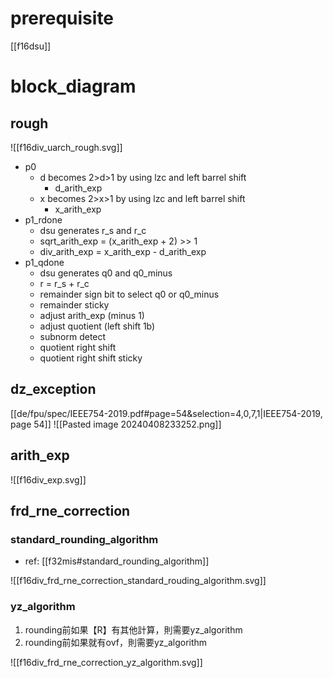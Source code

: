 # prerequisite

[[f16dsu]]

# block_diagram
## rough

![[f16div_uarch_rough.svg]]
- p0
	- d becomes 2>d>1 by using lzc and left barrel shift
		- d_arith_exp
	- x becomes 2>x>1 by using lzc and left barrel shift
		- x_arith_exp
- p1_rdone
	- dsu generates r_s and r_c
	- sqrt_arith_exp = (x_arith_exp + 2) >> 1
	- div_arith_exp = x_arith_exp - d_arith_exp
- p1_qdone
	- dsu generates q0 and q0_minus
	- r = r_s + r_c
	- remainder sign bit to select q0 or q0_minus
	- remainder sticky
	- adjust arith_exp (minus 1)
	- adjust quotient (left shift 1b)
	- subnorm detect
	- quotient right shift
	- quotient right shift sticky
## dz_exception
[[de/fpu/spec/IEEE754-2019.pdf#page=54&selection=4,0,7,1|IEEE754-2019, page 54]]
![[Pasted image 20240408233252.png]]


## arith_exp
![[f16div_exp.svg]]
## frd_rne_correction
### standard_rounding_algorithm

- ref: [[f32mis#standard_rounding_algorithm]]

![[f16div_frd_rne_correction_standard_rouding_algorithm.svg]]
### yz_algorithm

1. rounding前如果【R】有其他計算，則需要yz_algorithm
2. rounding前如果就有ovf，則需要yz_algorithm

![[f16div_frd_rne_correction_yz_algorithm.svg]]